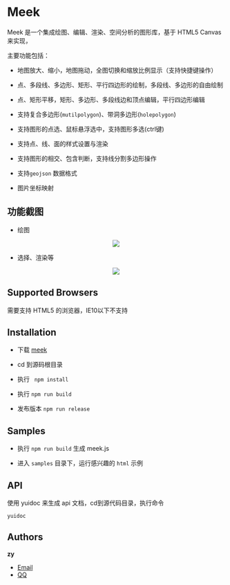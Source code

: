 # Meek

Meek 是一个集成绘图、编辑、渲染、空间分析的图形库，基于 HTML5 Canvas 来实现，

主要功能包括：

- 地图放大、缩小，地图拖动，全图切换和缩放比例显示（支持快捷键操作）

- 点、多段线、多边形、矩形、平行四边形的绘制，多段线、多边形的自由绘制
 
- 点、矩形平移，矩形、多边形、多段线边和顶点编辑，平行四边形编辑
 
- 支持复合多边形(`mutilpolygon`)、带洞多边形(`holepolygon`)
 
- 支持图形的点选、鼠标悬浮选中，支持图形多选(ctrl键)
 
- 支持点、线、面的样式设置与渲染
 
- 支持图形的相交、包含判断，支持线分割多边形操作
 
- 支持`geojson` 数据格式

- 图片坐标映射

## 功能截图

- 绘图

<div align=center>
  <img src= "https://github.com/DTFED2017/Meek/blob/master/screenshot/meek-draw-features.png">
</div>

- 选择、渲染等

<div align=center>
  <img src= "https://github.com/DTFED2017/Meek/blob/master/screenshot/meek-select-features.png">
</div>

## Supported Browsers

需要支持 HTML5 的浏览器，IE10以下不支持

## Installation

- 下载 [meek](https://github.com/DTFED2017/Meek.git)

- cd 到源码根目录

- 执行 ` npm install`

- 执行 `npm run build`

- 发布版本 `npm run release`

## Samples

- 执行 `npm run build` 生成 meek.js

- 进入 `samples` 目录下，运行感兴趣的 `html` 示例 

## API

使用 yuidoc 来生成 api 文档，cd到源代码目录，执行命令

    yuidoc

## Authors

**zy**

- [Email](1106408264@qq.com )
- [QQ](1106408264)
